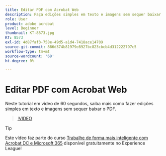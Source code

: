 ```yaml
---
title: Editar PDF com Acrobat Web
description: Faça edições simples em texto e imagens sem sequer baixar o PDF
role: User
product: adobe acrobat
level: Beginner
thumbnail: KT-8573.jpg
KT: 8573
exl-id: 4d87faf3-758e-49d5-a1d4-7418ace14709
source-git-commit: 886d374b81979e8927bc823cbcb4d312222797c5
workflow-type: tm+mt
source-wordcount: '69'
ht-degree: 0%

---
```


# Editar PDF com Acrobat Web

Neste tutorial em vídeo de 60 segundos, saiba mais como fazer edições simples em texto e imagens sem sequer baixar o PDF.

>[!VIDEO](https://video.tv.adobe.com/v/336362?hidetitle=true)

>[!TIP]
>
>Este vídeo faz parte do curso [Trabalhe de forma mais inteligente com Acrobat DC e Microsoft 365](https://experienceleague.adobe.com/?recommended=Acrobat-U-1-2021.microsoft365) disponível gratuitamente no Experience League!
